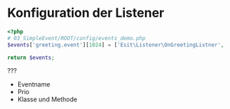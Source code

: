 # Konfiguration der Listener

```php
<?php
# 03_SimpleEvent/ROOT/config/events_demo.php
$events['greeting.event'][1024] = ['Esit\Listener\OnGreetingListner', 'generateGreeting'];

return $events;
```

???

- Eventname
- Prio
- Klasse und Methode